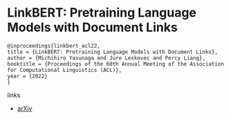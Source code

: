 # LinkBERT: Pretraining Language Models with Document Links

```
@inproceedings{linkbert_acl22,
title = {LinkBERT: Pretraining Language Models with Document Links},
author = {Michihiro Yasunaga and Jure Leskovec and Percy Liang},
booktitle = {Proceedings of the 60th Annual Meeting of the Association for Computational Linguistics (ACL)},
year = {2022}
}
```

links
- [arXiv](https://arxiv.org/abs/2203.15827)
